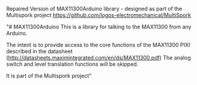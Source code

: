 Repaired Version of MAX11300Arduino library - designed as part of the Multispork project
https://github.com/logos-electromechanical/MultiSpork

"# MAX11300Arduino
This is a library for talking to the MAX11300 from any Arduino. 

The intent is to provide access to the core functions of the MAX11300 PIXI described in the datasheet (http://datasheets.maximintegrated.com/en/ds/MAX11300.pdf)
The analog switch and level translation functions will be skipped. 

It is part of the Multispork project"
